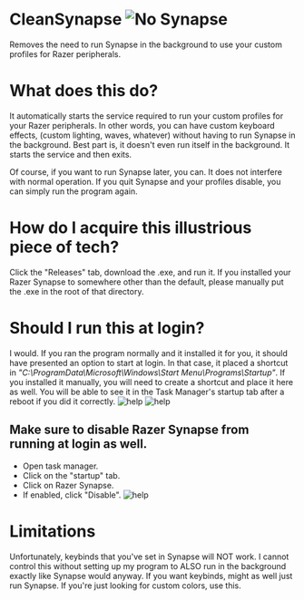 # CleanSynapse ![No Synapse](https://i.imgur.com/wNP4zOl.png)
Removes the need to run Synapse in the background to use your custom profiles for Razer peripherals.

# What does this do?
It automatically starts the service required to run your custom profiles for your Razer peripherals. In other words, you can have custom keyboard effects, (custom lighting, waves, whatever) without having to run Synapse in the background. Best part is, it doesn't even run itself in the background. It starts the service and then exits.

Of course, if you want to run Synapse later, you can. It does not interfere with normal operation. If you quit Synapse and your profiles disable, you can simply run the program again.

# How do I acquire this illustrious piece of tech?
Click the "Releases" tab, download the .exe, and run it. If you installed your Razer Synapse to somewhere other than the default, please manually put the .exe in the root of that directory.

# Should I run this at login?
I would. If you ran the program normally and it installed it for you, it should have presented an option to start at login. In that case, it placed a shortcut in *"C:\ProgramData\Microsoft\Windows\Start Menu\Programs\Startup"*. If you installed it manually, you will need to create a shortcut and place it here as well. You will be able to see it in the Task Manager's startup tab after a reboot if you did it correctly.
![help](https://i.imgur.com/Uh30kjR.png)
![help](https://i.imgur.com/8mbnpVt.png)

## Make sure to disable Razer Synapse from running at login as well.
- Open task manager.
- Click on the "startup" tab.
- Click on Razer Synapse.
- If enabled, click "Disable".
![help](https://i.imgur.com/D8yYC1e.png)

# Limitations 
Unfortunately, keybinds that you've set in Synapse will NOT work. I cannot control this without setting up my program to ALSO run in the background exactly like Synapse would anyway. If you want keybinds, might as well just run Synapse. If you're just looking for custom colors, use this.
